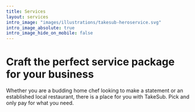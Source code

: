 ```yaml
---
title: Services
layout: services
intro_image: "images/illustrations/takesub-heroservice.svg"
intro_image_absolute: true
intro_image_hide_on_mobile: false
---
```


# Craft the perfect service package for your business

Whether you are a budding home chef looking to make a statement or an established local restaurant, there is a place for you with TakeSub.
Pick and only pay for what you need.
